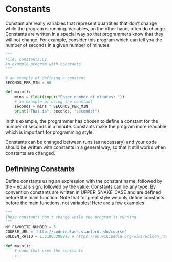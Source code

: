 # Constants

Constant are really variables that represent quantities that don’t change while the program is running. Variables, on the other hand, often do change. Constants are written in a special way so that programmers know that they will not change. For example, consider this program which can tell you the number of seconds in a given number of minutes:

```python
"""
File: constants.py
An example program with constants
"""

# an example of defining a constant
SECONDS_PER_MIN = 60

def main():
    mins = float(input("Enter number of minutes: "))
    # an example of using the constant
    seconds = mins * SECONDS_PER_MIN
    print("That is", seconds, "seconds!")
```

In this example, the programmer has chosen to define a constant for the number of seconds in a minute. Constants make the program more readable which is important for programming style.

Constants can be changed between runs (as necessary) and your code should be written with constants in a general way, so that it still works when constants are changed.

## Definining Constants

Define constants using an expression with the constant name, followed by the `=` equals sign, followed by the value. Constants can be any type. By convention constants are written in UPPER_SNAKE_CASE and are defined before the main function. Note that for great style we only define constants before the main functions, not variables! Here are a few examples

```python
"""
These constants don't change while the program is running
"""
MY_FAVORITE_NUMBER = 5 
COURSE_URL = 'http://codeinplace.stanford.edu/course'
GOLDEN_RATIO = 1.61803398875 # https://en.wikipedia.org/wiki/Golden_ratio

def main():
    # code that uses the constants
    ...
```
